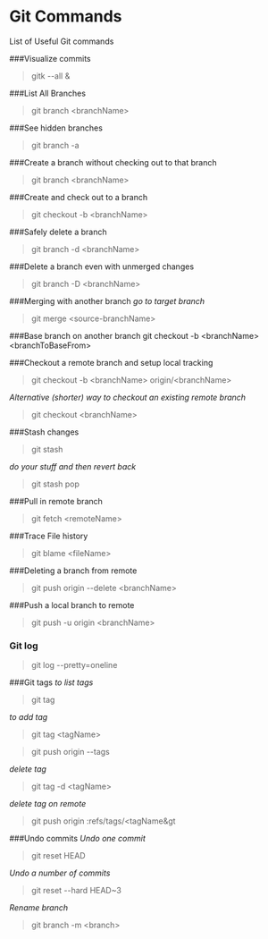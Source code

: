 Git Commands
===========

List of Useful Git commands

###Visualize commits
> gitk --all &

###List All Branches
> git branch &lt;branchName&gt;

###See hidden branches
> git branch -a 

###Create a branch without checking out to that branch
> git branch &lt;branchName&gt;

###Create and check out to a branch
> git checkout -b &lt;branchName&gt;

###Safely delete a branch
> git branch -d &lt;branchName&gt;

###Delete a branch even with unmerged changes
> git branch -D &lt;branchName&gt;

###Merging with another branch
*go to target branch*
> git merge &lt;source-branchName&gt;

###Base branch on another branch
git checkout -b &lt;branchName&gt; &lt;branchToBaseFrom&gt;

###Checkout a remote branch and setup local tracking
> git checkout -b &lt;branchName&gt; origin/&lt;branchName&gt;

*Alternative (shorter) way to checkout an existing remote branch*
> git checkout &lt;branchName&gt;

###Stash changes
> git stash

*do your stuff and then revert back*
> git stash pop

###Pull in remote branch
> git fetch &lt;remoteName&gt;

###Trace File history
> git blame &lt;fileName&gt;

###Deleting a branch from remote
> git push origin --delete &lt;branchName&gt;

###Push a local branch to remote
> git push -u origin &lt;branchName&gt;

### Git log
> git log --pretty=oneline

###Git tags
*to list tags*

> git tag

*to add tag*
> git tag &lt;tagName&gt;

> git push origin --tags

*delete tag*
> git tag -d &lt;tagName&gt;

*delete tag on remote*
> git push origin :refs/tags/&lt;tagName&gt

###Undo commits
*Undo one commit*
> git reset HEAD

*Undo a number of commits*
> git reset --hard HEAD~3

*Rename branch*
> git branch -m &lt;branch&gt;